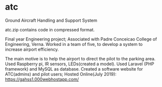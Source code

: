 # atc
Ground Aircraft Handling and Support System

atc.zip contains code in compressed format.

Final year Engineering project; Associated with Padre Conceicao College of Engineering, Verna.
Worked in a team of five, to develop a system to increase airport efficiency. 

The main motive is to help the airport to direct the pilot to the parking area. 
Used Raspberry pi, IR sensors, LEDs(created a model). Used Laravel (PHP framework) and MySQL as database. 
Created a software website for ATC(admins) and pilot users; 
Hosted Online(July 2019): https://gahss1.000webhostapp.com/
